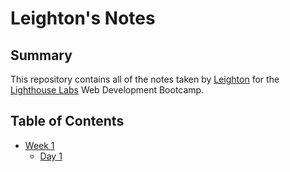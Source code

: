 # Leighton's Notes

## Summary

This repository contains all of the notes taken by [Leighton](https://github.com/leightonchien) for the [Lighthouse Labs](https://www.lighthouselabs.ca/) Web Development Bootcamp.

## Table of Contents
* [Week 1](/Week_1)
  * [Day 1](/Week_1/Day_1)
